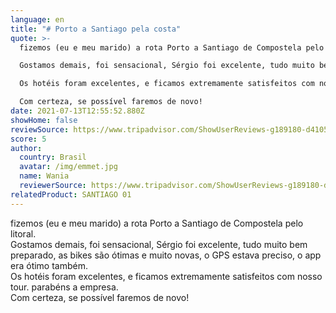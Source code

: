 ```yaml
---
language: en
title: "# Porto a Santiago pela costa"
quote: >-
  fizemos (eu e meu marido) a rota Porto a Santiago de Compostela pelo litoral.\

  Gostamos demais, foi sensacional, Sérgio foi excelente, tudo muito bem preparado, as bikes são ótimas e muito novas, o GPS estava preciso, o app era ótimo também.\

  Os hotéis foram excelentes, e ficamos extremamente satisfeitos com nosso tour. parabéns a empresa.\

  Com certeza, se possível faremos de novo!
date: 2021-07-13T12:55:52.880Z
showHome: false
reviewSource: https://www.tripadvisor.com/ShowUserReviews-g189180-d4105907-r796310266-Top_Bike_Tours_Portugal-Porto_Porto_District_Northern_Portugal.html
score: 5
author:
  country: Brasil
  avatar: /img/emmet.jpg
  name: Wania
  reviewerSource: https://www.tripadvisor.com/ShowUserReviews-g189180-d4105907-r796310266-Top_Bike_Tours_Portugal-Porto_Porto_District_Northern_Portugal.html
relatedProduct: SANTIAGO 01
---
```

fizemos (eu e meu marido) a rota Porto a Santiago de Compostela pelo litoral.\
Gostamos demais, foi sensacional, Sérgio foi excelente, tudo muito bem preparado, as bikes são ótimas e muito novas, o GPS estava preciso, o app era ótimo também.\
Os hotéis foram excelentes, e ficamos extremamente satisfeitos com nosso tour. parabéns a empresa.\
Com certeza, se possível faremos de novo!